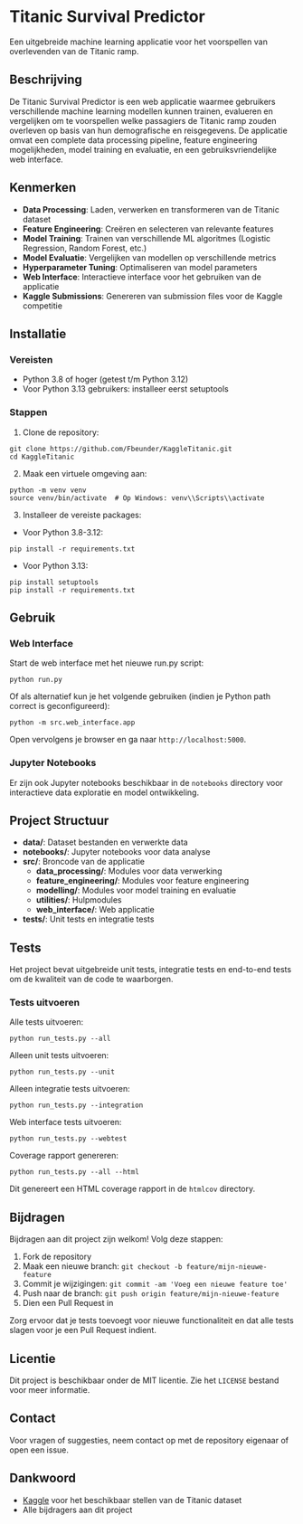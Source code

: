 
# Titanic Survival Predictor

Een uitgebreide machine learning applicatie voor het voorspellen van overlevenden van de Titanic ramp.

## Beschrijving

De Titanic Survival Predictor is een web applicatie waarmee gebruikers verschillende machine learning modellen kunnen trainen, evalueren en vergelijken om te voorspellen welke passagiers de Titanic ramp zouden overleven op basis van hun demografische en reisgegevens. De applicatie omvat een complete data processing pipeline, feature engineering mogelijkheden, model training en evaluatie, en een gebruiksvriendelijke web interface.

## Kenmerken

- **Data Processing**: Laden, verwerken en transformeren van de Titanic dataset
- **Feature Engineering**: Creëren en selecteren van relevante features
- **Model Training**: Trainen van verschillende ML algoritmes (Logistic Regression, Random Forest, etc.)
- **Model Evaluatie**: Vergelijken van modellen op verschillende metrics
- **Hyperparameter Tuning**: Optimaliseren van model parameters
- **Web Interface**: Interactieve interface voor het gebruiken van de applicatie
- **Kaggle Submissions**: Genereren van submission files voor de Kaggle competitie

## Installatie

### Vereisten

- Python 3.8 of hoger (getest t/m Python 3.12)
- Voor Python 3.13 gebruikers: installeer eerst setuptools

### Stappen

1. Clone de repository:
```
git clone https://github.com/Fbeunder/KaggleTitanic.git
cd KaggleTitanic
```

2. Maak een virtuele omgeving aan:
```
python -m venv venv
source venv/bin/activate  # Op Windows: venv\\Scripts\\activate
```

3. Installeer de vereiste packages:

- Voor Python 3.8-3.12:
```
pip install -r requirements.txt
```

- Voor Python 3.13:
```
pip install setuptools
pip install -r requirements.txt
```

## Gebruik

### Web Interface

Start de web interface met het nieuwe run.py script:

```
python run.py
```

Of als alternatief kun je het volgende gebruiken (indien je Python path correct is geconfigureerd):

```
python -m src.web_interface.app
```

Open vervolgens je browser en ga naar `http://localhost:5000`.

### Jupyter Notebooks

Er zijn ook Jupyter notebooks beschikbaar in de `notebooks` directory voor interactieve data exploratie en model ontwikkeling.

## Project Structuur

- **data/**: Dataset bestanden en verwerkte data
- **notebooks/**: Jupyter notebooks voor data analyse
- **src/**: Broncode van de applicatie
  - **data_processing/**: Modules voor data verwerking
  - **feature_engineering/**: Modules voor feature engineering
  - **modelling/**: Modules voor model training en evaluatie
  - **utilities/**: Hulpmodules
  - **web_interface/**: Web applicatie
- **tests/**: Unit tests en integratie tests

## Tests

Het project bevat uitgebreide unit tests, integratie tests en end-to-end tests om de kwaliteit van de code te waarborgen.

### Tests uitvoeren

Alle tests uitvoeren:

```
python run_tests.py --all
```

Alleen unit tests uitvoeren:

```
python run_tests.py --unit
```

Alleen integratie tests uitvoeren:

```
python run_tests.py --integration
```

Web interface tests uitvoeren:

```
python run_tests.py --webtest
```

Coverage rapport genereren:

```
python run_tests.py --all --html
```

Dit genereert een HTML coverage rapport in de `htmlcov` directory.

## Bijdragen

Bijdragen aan dit project zijn welkom! Volg deze stappen:

1. Fork de repository
2. Maak een nieuwe branch: `git checkout -b feature/mijn-nieuwe-feature`
3. Commit je wijzigingen: `git commit -am 'Voeg een nieuwe feature toe'`
4. Push naar de branch: `git push origin feature/mijn-nieuwe-feature`
5. Dien een Pull Request in

Zorg ervoor dat je tests toevoegt voor nieuwe functionaliteit en dat alle tests slagen voor je een Pull Request indient.

## Licentie

Dit project is beschikbaar onder de MIT licentie. Zie het `LICENSE` bestand voor meer informatie.

## Contact

Voor vragen of suggesties, neem contact op met de repository eigenaar of open een issue.

## Dankwoord

- [Kaggle](https://www.kaggle.com/c/titanic) voor het beschikbaar stellen van de Titanic dataset
- Alle bijdragers aan dit project
